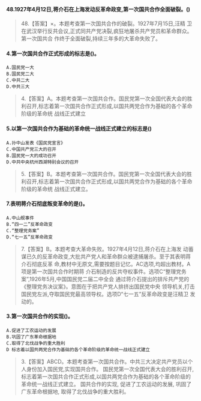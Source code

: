 #### 48.1927年4月12日,蒋介石在上海发动反革命政变,第一次国共合作全面破裂。()
>   48.【答案】×。本题考查第一次国共合作的破裂。1927年7月15日,汪精
    卫在武汉举行反共会议,正式同共产党决裂,疯狂地屠杀共产党员和革命群众。第一次国共合
    作终于全面破裂,持续三年多的大革命失败了。
    
#### 4.第一次国共合作正式形成的标志是()。
    A.国民党一大
    B.国民党二大
    C.中共二大
    D.中共三大
>   4.【答案】A。本题考查第一次国共合作。国民党第一次全国代表大会的胜
    利召开,标志着第一次国共合作正式形成,以国共两党合作为基础的各个革命阶级的革命统
    战线正式建立

#### 5.以第一次国共合作为基础的革命统一战线正式建立的标志是()
    A.孙中山发表《国民党宣言》
    C.中国共产党三大的召开
    B.国民党一大的成功召开
    D.中共中央杭州西湖特别会议的召开
>   5.【答案】B。本题考查第一次国共合作。国民党第一次全国代表大会的胜
    利召开,标志着第一次国共合作正式形成,以国共两党合作为基础的各个革命阶级的革命统
    战线正式建立。

#### 7.表明蒋介石彻底叛变革命的是()。
    A.中山舰事件
    B.“四一二”反革命政变
    C.“整理党务案”
    D.“七一五”反革命政变
>   7.【答案】B。本题考查大革命失败。1927年4月12日,蒋介石在上海发
    动蓄谋已久的反革命政变,大批共产党人和革命群众被逮捕屠杀。至于其表明蒋介石彻底反革
    命,教材中无原文,需要按题目记忆。AC选项,均超出教材。A项是第一次国共合作时期蒋
    介石制造的反共夺权事件。选项C“整理党务案”,1926年5月,中国国民党二届二中全会
    通过蒋介石提出的排斥共产党的《整理党务决议案》。意图在于把共产党人排挤出国民党中央
    领导机关,打击国民党左派,夺取国民党最高领导权。选项D“七一五”反革命政变是汪精卫
    发动的。


#### 3.第一次国共合作的实现()。
    A.促进了工农运动的发展
    B.巩固了广东革命根据地
    C.取得了北伐战争的重大胜利
    D 标志着以国共两党合作为基础的各个革命阶级的革命统一战线正式建立
>   3.【答案】ABCD。本题考查第一次国共合作。中共三大决定共产党员以个
    人身份加入国民党,实现国共合作。
    国民党第一次全国代表大会的胜利召开,
        标志着第一次国共合作正式形成,以国共两党合作为基础的各个革命阶级的革命统一战线正式建立。
    国共合作的实现,
        促进了工农运动的发展,
        巩固了广东革命根据地,
        取得了北伐战争的重大胜利。
    



























